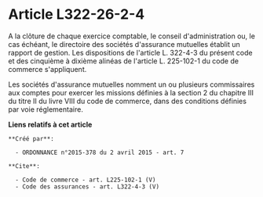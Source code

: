 # Article L322-26-2-4

A la clôture de chaque exercice comptable, le conseil d'administration ou, le cas échéant, le directoire des sociétés
d'assurance mutuelles établit un rapport de gestion. Les dispositions de l'article L. 322-4-3 du présent code et des
cinquième à dixième alinéas de l'article L. 225-102-1 du code de commerce s'appliquent. 

Les sociétés d'assurance mutuelles nomment un ou plusieurs commissaires aux comptes pour exercer les missions définies à la
section 2 du chapitre III du titre II du livre VIII du code de commerce, dans des conditions définies par voie réglementaire.

**Liens relatifs à cet article**

	**Créé par**:

	  - ORDONNANCE n°2015-378 du 2 avril 2015 - art. 7

	**Cite**:

	  - Code de commerce - art. L225-102-1 (V)
	  - Code des assurances - art. L322-4-3 (V)
